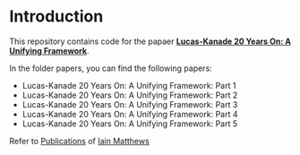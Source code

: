 # Introduction

This repository contains code for the papaer **[Lucas-Kanade 20 Years On: A Unifying Framework][1]**.

In the folder papers, you can find the following papers:

 - Lucas-Kanade 20 Years On: A Unifying Framework: Part 1
 - Lucas-Kanade 20 Years On: A Unifying Framework: Part 2
 - Lucas-Kanade 20 Years On: A Unifying Framework: Part 3
 - Lucas-Kanade 20 Years On: A Unifying Framework: Part 4
 - Lucas-Kanade 20 Years On: A Unifying Framework: Part 5
 
Refer to [Publications][2] of [Iain Matthews][3]


[3]: http://www.iainm.com/iainm/Home.html
[2]: http://www.iainm.com/iainm/Publications.html
[1]: http://www.ri.cmu.edu/research_project_detail.html?project_id=515&menu_id=261